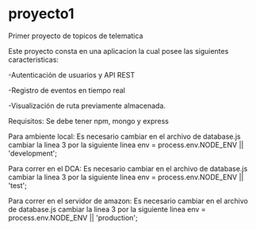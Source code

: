 # proyecto1
Primer proyecto de topicos de telematica

Este proyecto consta en una aplicacion la cual posee las siguientes caracteristicas:

-Autenticación de usuarios y API REST

-Registro de eventos en tiempo real 

-Visualización de ruta previamente almacenada.

Requisitos:
Se debe tener npm, mongo y express

Para ambiente local:
Es necesario cambiar en el archivo de database.js cambiar la linea 3 por la siguiente linea
    env = process.env.NODE_ENV || 'development';

Para correr en el DCA:
Es necesario cambiar en el archivo de database.js cambiar la linea 3 por la siguiente linea
    env = process.env.NODE_ENV || 'test';

Para correr en el servidor de amazon:
Es necesario cambiar en el archivo de database.js cambiar la linea 3 por la siguiente linea
    env = process.env.NODE_ENV || 'production';

